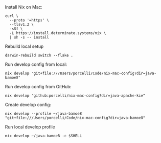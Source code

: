 Install Nix on Mac:

```
curl \
  --proto '=https' \
  --tlsv1.2 \
  -sSf \
  -L https://install.determinate.systems/nix \
  | sh -s -- install
```

Rebuild local setup

```
darwin-rebuild switch --flake .
```

Run develop config from local:

```
nix develop "git+file:///Users/porcelli/Code/nix-mac-config?dir=java-bamoe8"
```

Run develop config from GitHub:

```
nix develop "github:porcelli/nix-mac-config?dir=java-apache-kie"
```

Create develop config:

```
nix develop --profile ~/java-bamoe8 "git+file:///Users/porcelli/Code/nix-mac-config?dir=java-bamoe8"
```

Run local develop profile

```
nix develop ~/java-bamoe8 -c $SHELL
```
